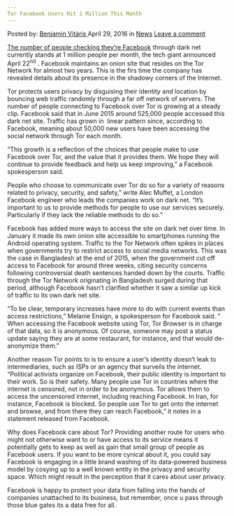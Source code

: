 ```yaml
---
Tor Facebook Users Hit 1 Million This Month
---
```

<article class="post-listing post-13905 post type-post status-publish format-standard hentry category-news tag-facebook tag-hit tag-million tag-month  tag-users">
    <div class="post-inner">
        <span>Posted by: <a href="https://www.deepdotweb.com/author/benjaminvi/" title="">Benjamin Vitáris </a></span>
    <span>April 29, 2016</span>
    <span>in <a href="https://www.deepdotweb.com/category/news/" rel="category tag">News</a></span>
    <span><a href="https://www.deepdotweb.com/2016/04/29/tor-facebook-users-hit-1-million-month/#respond">Leave a comment</a></span>
    </p>
    <div class="clear"></div>
    <div class="entry">
    <p><a href="http://qz.com/667880/a-million-people-now-access-facebook-on-the-dark-web-every-month/">The number of people checking they&#8217;re Facebook</a> through dark net currently stands at 1 million people per month, the tech giant announced April 22<sup>nd</sup> . Facebook maintains an onion site that resides on the Tor Network for almost two years. This is the firs time the company has revealed details about its presence in the shadowy corners of the Internet.</p>
    <p>Tor protects users privacy by disguising their identity and location by bouncing web traffic randomly through a far off network of servers. The number of people connecting to Facebook over Tor is growing at a steady clip. Facebook said that in June 2015 around 525,000 people accessed this dark net site. Traffic has grown in  linear pattern since, according to Facebook, meaning about 50,000 new users have been accessing the social network through Tor each month.</p>
    <p>“This growth is a reflection of the choices that people make to use Facebook over Tor, and the value that it provides them. We hope they will continue to provide feedback and help us keep improving,” a Facebook spokesperson said.</p>
    <p>People who choose to communicate over Tor do so for a variety of reasons related to privacy, security, and safety,” write Alec Muffet, a London Facebook engineer who leads the companies work on dark net. “It&#8217;s important to us to provide methods for people to use our services securely. Particularly if they lack the reliable methods to do so.”</p>
    <p>Facebook has added more ways to access the site on dark net over time. In January it made its own onion site accessible to smartphones running the Android operating system. Traffic to the Tor Network often spikes in places when governments try to restrict access to social media networks. This was the case in Bangladesh at the end of 2015, when the government cut off access to Facebook for around three weeks, citing security concerns following controversial death sentences handed down by the courts. Traffic through the Tor Network originating in Bangladesh surged during that period, although Facebook hasn&#8217;t clarified whether it saw a similar up kick of traffic to its own dark net site.</p>
    <p>“To be clear, temporary increases have more to do with current events than access restrictions,” Melanie Ensign, a spokesperson for Facebook said. “ When accessing the Facebook website using Tor, Tor Browser is in charge of that data, so it is anonymous. Of course, someone may post a status update saying they are at some restaurant, for instance, and that would de-anonymize them.”</p>
    <p>Another reason Tor points to is to ensure a user&#8217;s identity doesn&#8217;t leak to intermediaries, such as ISPs or an agency that surveils the internet. “Political activists organize on Facebook, their public identity is important to their work. So is their safety. Many people use Tor in countries where the internet is censored, not in order to be anonymous. Tor allows them to access the uncensored internet, including reaching Facebook. In Iran, for instance, Facebook is blocked. So people use Tor to get onto the internet and browse, and from there they can reach Facebook,” it notes in a statement released from Facebook.</p>
    <p>Why does Facebook care about Tor? Providing another route for users who might not otherwise want to or have access to its service means it potentially gets to keep as well as gain that small group of people as Facebook users. If you want to be more cynical about it, you could say Facebook is engaging in a little brand washing of its data-powered business model by cosying up to a well known entity in the privacy and security space. Which might result in the perception that it cares about user privacy.</p>
    <p>Facebook is happy to protect your data from falling into the hands of companies unattached to its business, but remember, once u pass through those blue gates its a data free for all.</p>
    </div>
    <span style="display:none"><a href="https://www.deepdotweb.com/tag/facebook/" rel="tag">facebook</a> <a href="https://www.deepdotweb.com/tag/hit/" rel="tag">hit</a> <a href="https://www.deepdotweb.com/tag/million/" rel="tag">million</a> <a href="https://www.deepdotweb.com/tag/month/" rel="tag">month</a> <a href="https://www.deepdotweb.com/tag/tor/" rel="tag">tor</a> <a href="https://www.deepdotweb.com/tag/users/" rel="tag">users</a></span> <span style="display:none" class="updated">2016-04-29</span>
    <div style="display:none" class="vcard author" itemprop="author" itemscope itemtype="http://schema.org/Person"><strong class="fn" itemprop="name"><a href="https://www.deepdotweb.com/author/benjaminvi/" title="Posts by Benjamin Vitáris" rel="author">Benjamin Vitáris</a></strong></div>
    </div>
</article>

